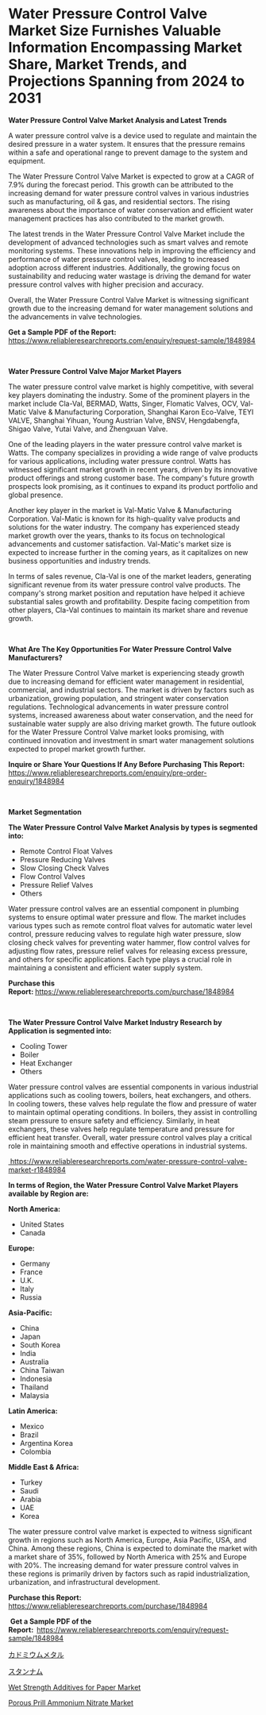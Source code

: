 <p><h1>Water Pressure Control Valve Market Size Furnishes Valuable Information Encompassing Market Share, Market Trends, and Projections Spanning from 2024 to 2031</h1></p><p><strong>Water Pressure Control Valve Market Analysis and Latest Trends</strong></p>
<p><p>A water pressure control valve is a device used to regulate and maintain the desired pressure in a water system. It ensures that the pressure remains within a safe and operational range to prevent damage to the system and equipment.</p><p>The Water Pressure Control Valve Market is expected to grow at a CAGR of 7.9% during the forecast period. This growth can be attributed to the increasing demand for water pressure control valves in various industries such as manufacturing, oil & gas, and residential sectors. The rising awareness about the importance of water conservation and efficient water management practices has also contributed to the market growth.</p><p>The latest trends in the Water Pressure Control Valve Market include the development of advanced technologies such as smart valves and remote monitoring systems. These innovations help in improving the efficiency and performance of water pressure control valves, leading to increased adoption across different industries. Additionally, the growing focus on sustainability and reducing water wastage is driving the demand for water pressure control valves with higher precision and accuracy.</p><p>Overall, the Water Pressure Control Valve Market is witnessing significant growth due to the increasing demand for water management solutions and the advancements in valve technologies.</p></p>
<p><strong>Get a Sample PDF of the Report:&nbsp;</strong> <a href="https://www.reliableresearchreports.com/enquiry/request-sample/1848984">https://www.reliableresearchreports.com/enquiry/request-sample/1848984</a></p>
<p>&nbsp;</p>
<p><strong>Water Pressure Control Valve Major Market Players</strong></p>
<p><p>The water pressure control valve market is highly competitive, with several key players dominating the industry. Some of the prominent players in the market include Cla-Val, BERMAD, Watts, Singer, Flomatic Valves, OCV, Val-Matic Valve & Manufacturing Corporation, Shanghai Karon Eco-Valve, TEYI VALVE, Shanghai Yihuan, Young Austrian Valve, BNSV, Hengdabengfa, Shigao Valve, Yutai Valve, and Zhengxuan Valve.</p><p>One of the leading players in the water pressure control valve market is Watts. The company specializes in providing a wide range of valve products for various applications, including water pressure control. Watts has witnessed significant market growth in recent years, driven by its innovative product offerings and strong customer base. The company's future growth prospects look promising, as it continues to expand its product portfolio and global presence.</p><p>Another key player in the market is Val-Matic Valve & Manufacturing Corporation. Val-Matic is known for its high-quality valve products and solutions for the water industry. The company has experienced steady market growth over the years, thanks to its focus on technological advancements and customer satisfaction. Val-Matic's market size is expected to increase further in the coming years, as it capitalizes on new business opportunities and industry trends.</p><p>In terms of sales revenue, Cla-Val is one of the market leaders, generating significant revenue from its water pressure control valve products. The company's strong market position and reputation have helped it achieve substantial sales growth and profitability. Despite facing competition from other players, Cla-Val continues to maintain its market share and revenue growth.</p></p>
<p>&nbsp;</p>
<p><strong>What Are The Key Opportunities For Water Pressure Control Valve Manufacturers?</strong></p>
<p><p>The Water Pressure Control Valve market is experiencing steady growth due to increasing demand for efficient water management in residential, commercial, and industrial sectors. The market is driven by factors such as urbanization, growing population, and stringent water conservation regulations. Technological advancements in water pressure control systems, increased awareness about water conservation, and the need for sustainable water supply are also driving market growth. The future outlook for the Water Pressure Control Valve market looks promising, with continued innovation and investment in smart water management solutions expected to propel market growth further.</p></p>
<p><strong>Inquire or Share Your Questions If Any Before Purchasing This Report:</strong> <a href="https://www.reliableresearchreports.com/enquiry/pre-order-enquiry/1848984">https://www.reliableresearchreports.com/enquiry/pre-order-enquiry/1848984</a></p>
<p>&nbsp;</p>
<p><strong>Market Segmentation</strong></p>
<p><strong>The Water Pressure Control Valve Market Analysis by types is segmented into:</strong></p>
<p><ul><li>Remote Control Float Valves</li><li>Pressure Reducing Valves</li><li>Slow Closing Check Valves</li><li>Flow Control Valves</li><li>Pressure Relief Valves</li><li>Others</li></ul></p>
<p><p>Water pressure control valves are an essential component in plumbing systems to ensure optimal water pressure and flow. The market includes various types such as remote control float valves for automatic water level control, pressure reducing valves to regulate high water pressure, slow closing check valves for preventing water hammer, flow control valves for adjusting flow rates, pressure relief valves for releasing excess pressure, and others for specific applications. Each type plays a crucial role in maintaining a consistent and efficient water supply system.</p></p>
<p><strong>Purchase this Report:&nbsp;</strong><a href="https://www.reliableresearchreports.com/purchase/1848984">https://www.reliableresearchreports.com/purchase/1848984</a></p>
<p>&nbsp;</p>
<p><strong>The Water Pressure Control Valve Market Industry Research by Application is segmented into:</strong></p>
<p><ul><li>Cooling Tower</li><li>Boiler</li><li>Heat Exchanger</li><li>Others</li></ul></p>
<p><p>Water pressure control valves are essential components in various industrial applications such as cooling towers, boilers, heat exchangers, and others. In cooling towers, these valves help regulate the flow and pressure of water to maintain optimal operating conditions. In boilers, they assist in controlling steam pressure to ensure safety and efficiency. Similarly, in heat exchangers, these valves help regulate temperature and pressure for efficient heat transfer. Overall, water pressure control valves play a critical role in maintaining smooth and effective operations in industrial systems.</p></p>
<p><a href="https://www.reliableresearchreports.com/water-pressure-control-valve-market-r1848984">&nbsp;https://www.reliableresearchreports.com/water-pressure-control-valve-market-r1848984</a></p>
<p><strong>In terms of Region, the Water Pressure Control Valve Market Players available by Region are:</strong></p>
<p>
    <p> <strong> North America: </strong>
        <ul>
            <li>United States</li>
            <li>Canada</li>
        </ul>
        </p> 
    <p> <strong> Europe: </strong>
        <ul>
            <li>Germany</li>
            <li>France</li>
            <li>U.K.</li>
            <li>Italy</li>
            <li>Russia</li>
        </ul>
        </p> 
    <p> <strong> Asia-Pacific: </strong>
        <ul>
            <li>China</li>
            <li>Japan</li>
            <li>South Korea</li>
            <li>India</li>
            <li>Australia</li>
            <li>China Taiwan</li>
            <li>Indonesia</li>
            <li>Thailand</li>
            <li>Malaysia</li>
        </ul>
        </p> 
    <p> <strong> Latin America: </strong>
        <ul>
            <li>Mexico</li>
            <li>Brazil</li>
            <li>Argentina Korea</li>
            <li>Colombia</li>
        </ul>
        </p> 
    <p> <strong> Middle East & Africa: </strong>
        <ul>
            <li>Turkey</li>
            <li>Saudi</li>
            <li>Arabia</li>
            <li>UAE</li>
            <li>Korea</li>
        </ul>
    </p>
    </p>
<p><p>The water pressure control valve market is expected to witness significant growth in regions such as North America, Europe, Asia Pacific, USA, and China. Among these regions, China is expected to dominate the market with a market share of 35%, followed by North America with 25% and Europe with 20%. The increasing demand for water pressure control valves in these regions is primarily driven by factors such as rapid industrialization, urbanization, and infrastructural development.</p></p>
<p><strong>Purchase this Report: </strong><a href="https://www.reliableresearchreports.com/purchase/1848984">https://www.reliableresearchreports.com/purchase/1848984</a></p>
<p>&nbsp;<strong>Get a Sample PDF of the Report:&nbsp;&nbsp;</strong><a href="https://www.reliableresearchreports.com/enquiry/request-sample/1848984">https://www.reliableresearchreports.com/enquiry/request-sample/1848984</a></p>
<p><strong></strong></p>
<p><p><a href="https://github.com/moulafa/Market-Research-Report-List-1/blob/main/226585436693.md">カドミウムメタル</a></p><p><a href="https://github.com/SantosDicki04/Market-Research-Report-List-1/blob/main/590435036694.md">スタンナム</a></p><p><a href="https://issuu.com/reportprime-2/docs/wet-strength-additives-for-paper-market-size-2030.">Wet Strength Additives for Paper Market</a></p><p><a href="https://issuu.com/reportprime-2/docs/porous-prill-ammonium-nitrate-market-size-2030.ppt">Porous Prill Ammonium Nitrate Market</a></p></p>